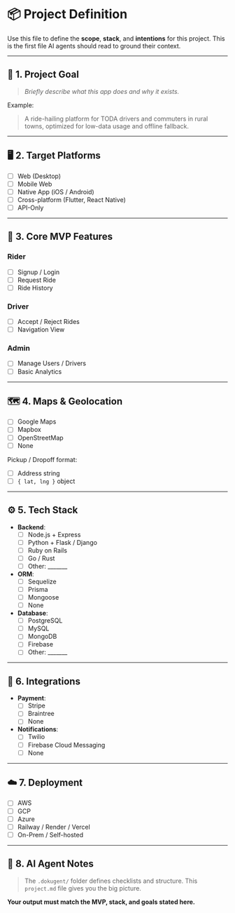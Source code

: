 # 📦 Project Definition

Use this file to define the **scope**, **stack**, and **intentions** for this project. This is the first file AI agents should read to ground their context.

---

## 🎯 1. Project Goal

> _Briefly describe what this app does and why it exists._

Example:
> A ride-hailing platform for TODA drivers and commuters in rural towns, optimized for low-data usage and offline fallback.

---

## 🖥️ 2. Target Platforms

- [ ] Web (Desktop)
- [ ] Mobile Web
- [ ] Native App (iOS / Android)
- [ ] Cross-platform (Flutter, React Native)
- [ ] API-Only

---

## 🚀 3. Core MVP Features

### Rider

- [ ] Signup / Login
- [ ] Request Ride
- [ ] Ride History

### Driver

- [ ] Accept / Reject Rides
- [ ] Navigation View

### Admin

- [ ] Manage Users / Drivers
- [ ] Basic Analytics

---

## 🗺️ 4. Maps & Geolocation

- [ ] Google Maps
- [ ] Mapbox
- [ ] OpenStreetMap
- [ ] None

Pickup / Dropoff format:  

- [ ] Address string  
- [ ] `{ lat, lng }` object

---

## ⚙️ 5. Tech Stack

- **Backend**:  
  - [ ] Node.js + Express  
  - [ ] Python + Flask / Django  
  - [ ] Ruby on Rails  
  - [ ] Go / Rust  
  - [ ] Other: _______

- **ORM**:  
  - [ ] Sequelize  
  - [ ] Prisma  
  - [ ] Mongoose  
  - [ ] None

- **Database**:  
  - [ ] PostgreSQL  
  - [ ] MySQL  
  - [ ] MongoDB  
  - [ ] Firebase  
  - [ ] Other: _______

---

## 🔌 6. Integrations

- **Payment**:  
  - [ ] Stripe  
  - [ ] Braintree  
  - [ ] None

- **Notifications**:  
  - [ ] Twilio  
  - [ ] Firebase Cloud Messaging  
  - [ ] None

---

## ☁️ 7. Deployment

- [ ] AWS  
- [ ] GCP  
- [ ] Azure  
- [ ] Railway / Render / Vercel  
- [ ] On-Prem / Self-hosted

---

## 🤖 8. AI Agent Notes

> The `.dokugent/` folder defines checklists and structure. This `project.md` file gives you the big picture.

**Your output must match the MVP, stack, and goals stated here.**
